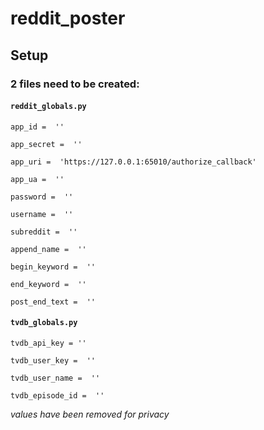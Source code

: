 
# reddit_poster

## Setup

### 2 files need to be created:

#### **`reddit_globals.py`**
```
app_id =  ''

app_secret =  ''

app_uri =  'https://127.0.0.1:65010/authorize_callback'

app_ua =  ''

password =  ''

username =  ''

subreddit =  ''

append_name =  ''

begin_keyword =  ''

end_keyword =  ''

post_end_text =  ''
```

#### **`tvdb_globals.py`**
```
tvdb_api_key = ''

tvdb_user_key =  ''

tvdb_user_name =  ''

tvdb_episode_id =  ''
```

*values have been removed for privacy*
